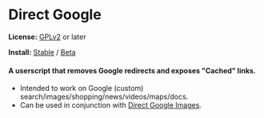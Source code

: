 # Direct Google
**License:** [GPLv2](http://www.gnu.org/licenses/old-licenses/gpl-2.0.html) or later

**Install:** [Stable](https://rawgit.com/zanetu/direct_google/master/direct_google.user.js) / [Beta](https://rawgit.com/zanetu/direct_google/beta/direct_google.user.js)

#### A userscript that removes Google redirects and exposes "Cached" links. 
- Intended to work on Google (custom) search/images/shopping/news/videos/maps/docs. 
- Can be used in conjunction with [Direct Google Images](http://github.com/zanetu/direct_google_images). 
